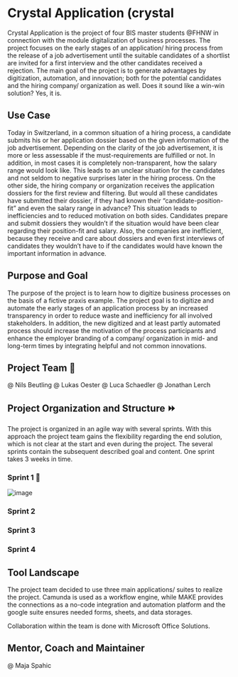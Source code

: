 # Crystal Application (crystal
Crystal Application is the project of four BIS master students @FHNW in connection with the module digitalization of business processes. 
The project focuses on the early stages of an application/ hiring process from the release of a job advertisement until the suitable candidates of a shortlist are invited for a first interview and the other candidates received a rejection. The main goal of the project is to generate advantages by digitization, automation, and innovation; both for the potential candidates and the hiring company/ organization as well. Does it sound like a win-win solution? Yes, it is.

## Use Case
Today in Switzerland, in a common situation of a hiring process, a candidate submits his or her application dossier based on the given information of the job advertisement. Depending on the clarity of the job advertisement, it is more or less assessable if the must-requirements are fulfilled or not. In addition, in most cases it is completely non-transparent, how the salary range would look like. This leads to an unclear situation for the candidates and not seldom to negative surprises later in the hiring process. On the other side, the hiring company or organization receives the application dossiers for the first review and filtering. But would all these candidates have submitted their dossier, if they had known their “candidate-position-fit” and even the salary range in advance? This situation leads to inefficiencies and to reduced motivation on both sides. Candidates prepare and submit dossiers they wouldn’t if the situation would have been clear regarding their position-fit and salary. Also, the companies are inefficient, because they receive and care about dossiers and even first interviews of candidates they wouldn’t have to if the candidates would have known the important information in advance.

## Purpose and Goal
The purpose of the project is to learn how to digitize business processes on the basis of a fictive praxis example. 
The project goal is to digitize and automate the early stages of an application process by an increased transparency in order to reduce waste and inefficiency for all involved stakeholders. In addition, the new digitized and at least partly automated process should increase the motivation of the process participants and enhance the employer branding of a company/ organization in mid- and long-term times by integrating helpful and not common innovations.


## Project Team :peach:
@ Nils Beutling
@ Lukas Oester
@ Luca Schaedler
@ Jonathan Lerch
 
## Project Organization and Structure :fast_forward:
The project is organized in an agile way with several sprints. With this approach the project team gains the flexibility regarding the end solution, which is not clear at the start and even during the project. The several sprints contain the subsequent described goal and content. One sprint takes 3 weeks in time.

### Sprint 1 :running:
![image](https://user-images.githubusercontent.com/105595416/233784724-ee7cb3e3-bc1a-4b55-8556-ef1429e24d21.png)

### Sprint 2

### Sprint 3

### Sprint 4

## Tool Landscape
The project team decided to use three main applications/ suites to realize the project. Camunda is used as a workflow engine, while MAKE provides the connections as a no-code integration and automation platform and the google suite ensures needed forms, sheets, and data storages.

Collaboration within the team is done with Microsoft Office Solutions.

## Mentor, Coach and Maintainer 
@ Maja Spahic




